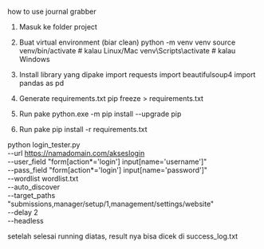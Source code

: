 how to use journal grabber

1. Masuk ke folder project

2. Buat virtual environment (biar clean)
  python -m venv venv
  source venv/bin/activate   # kalau Linux/Mac
  venv\Scripts\activate      # kalau Windows

3. Install library yang dipake
  import requests
  import beautifulsoup4
  import pandas as pd

4. Generate requirements.txt
  pip freeze > requirements.txt

5. Run pake python.exe -m pip install --upgrade pip

6. Run pake pip install -r requirements.txt

python login_tester.py \
--url https://namadomain.com/akseslogin \
--user_field "form[action*='login'] input[name='username']" \
--pass_field "form[action*='login'] input[name='password']" \
--wordlist wordlist.txt \
--auto_discover \
--target_paths "submissions,manager/setup/1,management/settings/website" \
--delay 2 \
--headless

setelah selesai running diatas, result nya bisa dicek di success_log.txt
